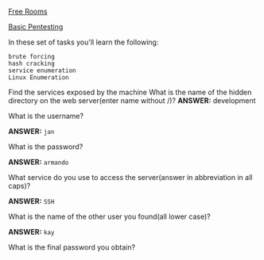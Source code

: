 [Free Rooms](https://github.com/winterrdog/tryhackme-free-rooms)


[Basic Pentesting](https://tryhackme.com/r/room/basicpentestingjt)

In these set of tasks you'll learn the following:

    brute forcing 
    hash cracking 
    service enumeration
    Linux Enumeration


Find the services exposed by the machine
What is the name of the hidden directory on the web server(enter name without /)?
**ANSWER:** development

What is the username?

**ANSWER:** ``jan``

What is the password?

**ANSWER:** ``armando``

What service do you use to access the server(answer in abbreviation in all caps)?

**ANSWER:** ``SSH``

What is the name of the other user you found(all lower case)?

**ANSWER:** ``kay``




What is the final password you obtain?
